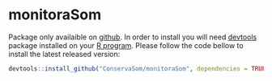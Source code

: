 # monitoraSom

Package only availaible on [github](http://github.com/). In order to install you will need [devtools](https://cran.r-project.org/package=devtools) package installed on your [R program](https://www.r-project.org/). Please follow the code bellow to install the latest released version:

```r
devtools::install_github("ConservaSom/monitoraSom", dependencies = TRUE)
```
